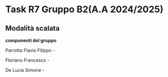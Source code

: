 # Task R7 Gruppo B2(A.A 2024/2025)
## Modalità scalata

**componenti del gruppo** 

Parrotta Flavio Filippo  - 

Floriano Francesco - 

De Lucia Simone -
